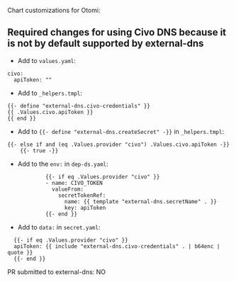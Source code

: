 Chart customizations for Otomi:

## Required changes for using Civo DNS because it is not by default supported by external-dns

- Add to `values.yaml`:

```
civo:
  apiToken: ""
```

- Add to `_helpers.tmpl`:

```
{{- define "external-dns.civo-credentials" }}
{{ .Values.civo.apiToken }}
{{ end }}
```

- Add to `{{- define "external-dns.createSecret" -}}` in `_helpers.tmpl`:

```
{{- else if and (eq .Values.provider "civo") .Values.civo.apiToken -}}
    {{- true -}}
```


- Add to the `env:` in `dep-ds.yaml`:

```
            {{- if eq .Values.provider "civo" }}
            - name: CIVO_TOKEN
              valueFrom:
                secretTokenRef:
                  name: {{ template "external-dns.secretName" . }}
                  key: apiToken
            {{- end }}
```


- Add to `data:` in `secret.yaml`:

```
  {{- if eq .Values.provider "civo" }}
  apiToken: {{ include "external-dns.civo-credentials" . | b64enc | quote }}
  {{- end }}
```

PR submitted to external-dns: NO